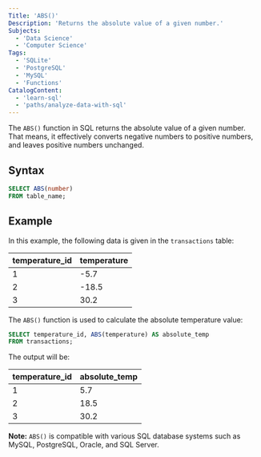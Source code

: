 ```yaml
---
Title: 'ABS()'
Description: 'Returns the absolute value of a given number.'
Subjects:
  - 'Data Science'
  - 'Computer Science'
Tags:
  - 'SQLite'
  - 'PostgreSQL'
  - 'MySQL'
  - 'Functions'
CatalogContent:
  - 'learn-sql'
  - 'paths/analyze-data-with-sql'
---
```


The `ABS()` function in SQL returns the absolute value of a given number. That means, it effectively converts negative numbers to positive numbers, and leaves positive numbers unchanged.

## Syntax

```sql
SELECT ABS(number)
FROM table_name;
```

## Example

In this example, the following data is given in the `transactions` table:

| temperature_id | temperature |
| -------------- | ----------- |
| 1              | -5.7        |
| 2              | -18.5       |
| 3              | 30.2        |

The `ABS()` function is used to calculate the absolute temperature value:

```sql
SELECT temperature_id, ABS(temperature) AS absolute_temp
FROM transactions;
```

The output will be:

| temperature_id | absolute_temp |
| -------------- | ------------- |
| 1              | 5.7           |
| 2              | 18.5          |
| 3              | 30.2          |

**Note:** `ABS()` is compatible with various SQL database systems such as MySQL, PostgreSQL, Oracle, and SQL Server.
